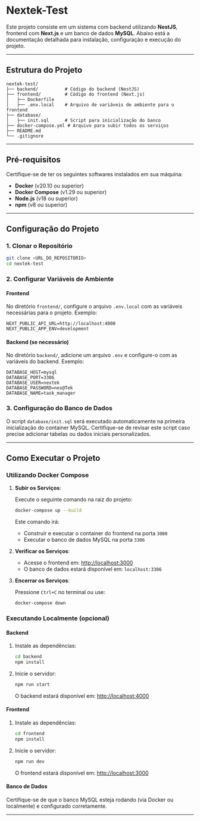 # Nextek-Test

Este projeto consiste em um sistema com backend utilizando **NestJS**, frontend com **Next.js** e um banco de dados **MySQL**. Abaixo está a documentação detalhada para instalação, configuração e execução do projeto.

---

## Estrutura do Projeto

```
nextek-test/
├── backend/          # Código do backend (NestJS)
├── frontend/         # Código do frontend (Next.js)
│   ├── Dockerfile
│   ├── .env.local    # Arquivo de variáveis de ambiente para o frontend
├── database/
│   ├── init.sql      # Script para inicialização do banco
├── docker-compose.yml # Arquivo para subir todos os serviços
├── README.md
└── .gitignore
```

---

## Pré-requisitos

Certifique-se de ter os seguintes softwares instalados em sua máquina:

- **Docker** (v20.10 ou superior)
- **Docker Compose** (v1.29 ou superior)
- **Node.js** (v18 ou superior)
- **npm** (v8 ou superior)

---

## Configuração do Projeto

### 1. Clonar o Repositório

```bash
git clone <URL_DO_REPOSITORIO>
cd nextek-test
```

### 2. Configurar Variáveis de Ambiente

#### Frontend

No diretório `frontend/`, configure o arquivo `.env.local` com as variáveis necessárias para o projeto. Exemplo:

```env
NEXT_PUBLIC_API_URL=http://localhost:4000
NEXT_PUBLIC_APP_ENV=development
```

#### Backend (se necessário)

No diretório `backend/`, adicione um arquivo `.env` e configure-o com as variáveis do backend. Exemplo:

```env
DATABASE_HOST=mysql
DATABASE_PORT=3306
DATABASE_USER=nextek
DATABASE_PASSWORD=nex@Tek
DATABASE_NAME=task_manager
```

### 3. Configuração do Banco de Dados

O script `database/init.sql` será executado automaticamente na primeira inicialização do container MySQL. Certifique-se de revisar este script caso precise adicionar tabelas ou dados iniciais personalizados.

---

## Como Executar o Projeto

### Utilizando Docker Compose

1. **Subir os Serviços**:

   Execute o seguinte comando na raiz do projeto:

   ```bash
   docker-compose up --build
   ```

   Este comando irá:

   - Construir e executar o container do frontend na porta `3000`
   - Executar o banco de dados MySQL na porta `3306`

2. **Verificar os Serviços**:

   - Acesse o frontend em: [http://localhost:3000](http://localhost:3000)
   - O banco de dados estará disponível em: `localhost:3306`

3. **Encerrar os Serviços**:

   Pressione `Ctrl+C` no terminal ou use:

   ```bash
   docker-compose down
   ```

### Executando Localmente (opcional)

#### Backend

1. Instale as dependências:

   ```bash
   cd backend
   npm install
   ```

2. Inicie o servidor:

   ```bash
   npm run start
   ```

   O backend estará disponível em: [http://localhost:4000](http://localhost:4000)

#### Frontend

1. Instale as dependências:

   ```bash
   cd frontend
   npm install
   ```

2. Inicie o servidor:

   ```bash
   npm run dev
   ```

   O frontend estará disponível em: [http://localhost:3000](http://localhost:3000)

#### Banco de Dados

Certifique-se de que o banco MySQL esteja rodando (via Docker ou localmente) e configurado corretamente.

---
